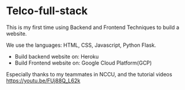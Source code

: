 # Telco-full-stack
This is my first time using Backend and Frontend Techniques to build a website.

We use the languages: HTML, CSS, Javascript, Python Flask.
- Build backend website on: Heroku
- Build Frontend website on: Google Cloud Platform(GCP)

Especially thanks to my teammates in NCCU, and the tutorial videos https://youtu.be/FUj88Q_L62k

